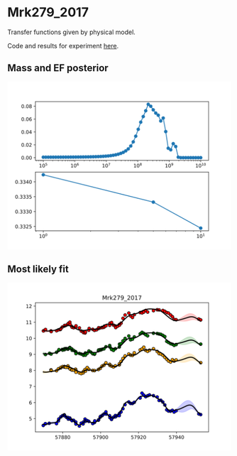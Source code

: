 # Mrk279_2017

Transfer functions given by physical model.

Code and results for experiment [here](Real/Mrk279_2017/Experiment1Box/).

## Mass and EF posterior

![Mrk279_2017_posterior_mass](Real/Mrk279_2017/Experiment1Box/posteriors.svg)



## Most likely fit

![Mrk279_2017_best_model_fit](Real/Mrk279_2017/Experiment1Box/bestfit.svg)
